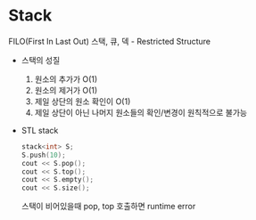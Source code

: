 # Stack

FILO(First In Last Out)
스택, 큐, 덱 - Restricted Structure

- 스택의 성질

  1. 원소의 추가가 O(1)
  2. 원소의 제거가 O(1)
  3. 제일 상단의 원소 확인이 O(1)
  4. 제일 상단이 아닌 나머지 원소들의 확인/변경이 원칙적으로 불가능

- STL stack
  ```c++
  stack<int> S;
  S.push(10);
  cout << S.pop();
  cout << S.top();
  cout << S.empty();
  cout << S.size();
  ```
  스택이 비어있을때 pop, top 호출하면 runtime error
